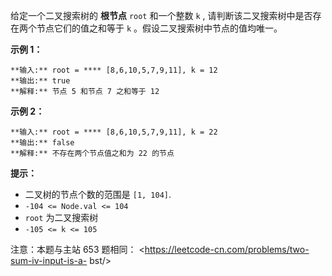 给定一个二叉搜索树的 **根节点** `root` 和一个整数 `k` , 请判断该二叉搜索树中是否存在两个节点它们的值之和等于 `k`
。假设二叉搜索树中节点的值均唯一。



**示例 1：**

    
    
    **输入:** root = **** [8,6,10,5,7,9,11], k = 12
    **输出:** true
    **解释:** 节点 5 和节点 7 之和等于 12
    

**示例 2：**

    
    
    **输入:** root = **** [8,6,10,5,7,9,11], k = 22
    **输出:** false
    **解释:** 不存在两个节点值之和为 22 的节点
    



**提示：**

  * 二叉树的节点个数的范围是  `[1, 104]`.
  * `-104 <= Node.val <= 104`
  * `root` 为二叉搜索树
  * `-105 <= k <= 105`



注意：本题与主站 653 题相同： <https://leetcode-cn.com/problems/two-sum-iv-input-is-a-
bst/>


